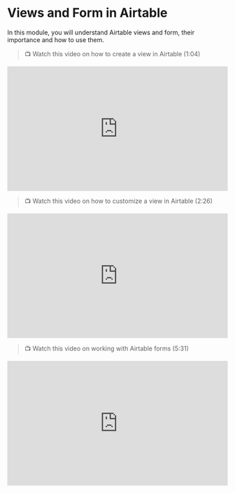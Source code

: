 # Views and Form in Airtable

<aside>
In this module, you will understand Airtable views and form, their importance and how to use them.
</aside>

> 📺 Watch this video on how to create a view in Airtable (1:04)

<div style="position: relative; padding-bottom: 56.25%; height: 0;"><iframe width="560" height="315" src="https://www.youtube.com/embed/Lrj1rAPoT08" title="How to create a view in Airtable" frameborder="0" allow="accelerometer; autoplay; clipboard-write; encrypted-media; gyroscope; picture-in-picture; web-share" allowfullscreen style="position: absolute; top: 0; left: 0; width: 100%; height: 100%;"></iframe></div>

> 📺 Watch this video on how to customize a view in Airtable (2:26)

<div style="position: relative; padding-bottom: 56.25%; height: 0;"><iframe width="560" height="315" src="https://www.youtube.com/embed/UOqN8pSIvx8" title="How to customize a view in Airtable" frameborder="0" allow="accelerometer; autoplay; clipboard-write; encrypted-media; gyroscope; picture-in-picture; web-share" allowfullscreen style="position: absolute; top: 0; left: 0; width: 100%; height: 100%;"></iframe></div>

> 📺 Watch this video on working with Airtable forms (5:31)

<div style="position: relative; padding-bottom: 56.25%; height: 0;"><iframe width="560" height="315" src="https://www.youtube.com/embed/UdDt4MbIV24" title="How to Use Airtable Forms Like a Professional - Complete Guide 2023" frameborder="0" allow="accelerometer; autoplay; clipboard-write; encrypted-media; gyroscope; picture-in-picture; web-share" allowfullscreen style="position: absolute; top: 0; left: 0; width: 100%; height: 100%;"></iframe></div>